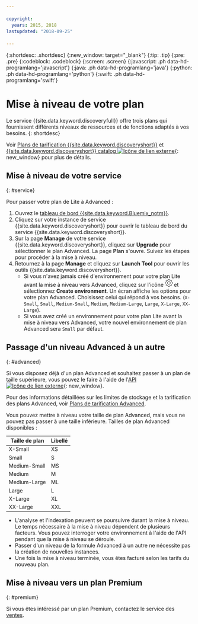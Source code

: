 ```yaml
---

copyright:
  years: 2015, 2018
lastupdated: "2018-09-25"

---
```


{:shortdesc: .shortdesc}
{:new_window: target="_blank"}
{:tip: .tip}
{:pre: .pre}
{:codeblock: .codeblock}
{:screen: .screen}
{:javascript: .ph data-hd-programlang='javascript'}
{:java: .ph data-hd-programlang='java'}
{:python: .ph data-hd-programlang='python'}
{:swift: .ph data-hd-programlang='swift'}

# Mise à niveau de votre plan

Le service {{site.data.keyword.discoveryfull}} offre trois plans qui fournissent différents niveaux de ressources et de fonctions adaptés à vos besoins.
{: shortdesc}

Voir [Plans de tarification {{site.data.keyword.discoveryshort}}](/docs/services/discovery/pricing-details.html) et [{{site.data.keyword.discoveryshort}} catalog ![Icône de lien externe](../../icons/launch-glyph.svg "Icône de lien externe")](https://console.ng.bluemix.net/catalog/services/discovery/){: new_window} pour plus de détails.

## Mise à niveau de votre service
{: #service} 

Pour passer votre plan de Lite à Advanced :

1. Ouvrez le [tableau de bord {{site.data.keyword.Bluemix_notm}}](https://console.{DomainName}/dashboard). 
1. Cliquez sur votre instance de service {{site.data.keyword.discoveryshort}} pour ouvrir le tableau de bord du service {{site.data.keyword.discoveryshort}}.
1. Sur la page **Manage** de votre service {{site.data.keyword.discoveryshort}}, cliquez sur **Upgrade** pour sélectionner le plan Advanced. La page **Plan** s'ouvre. Suivez les étapes pour procéder à la mise à niveau. 
1. Retournez à la page **Manage** et cliquez sur **Launch Tool** pour ouvrir les outils {{site.data.keyword.discoveryshort}}.
   - Si vous n'avez jamais créé d'environnement pour votre plan Lite avant la mise à niveau vers Advanced, cliquez sur l'icône ![Rouage](images/icon_settings.png) et sélectionnez **Create environment**. Un écran affiche les options pour votre plan Advanced. Choisissez celui qui répond à vos besoins. (`X-Small`, `Small`, `Medium-Small`, `Medium`, `Medium-Large`, `Large`, `X-Large`, `XX-Large`).
   - Si vous avez créé un environnement pour votre plan Lite avant la mise à niveau vers Advanced, votre nouvel environnement de plan Advanced sera `Small` par défaut. 

## Passage d'un niveau Advanced à un autre
{: #advanced} 

Si vous disposez déjà d'un plan Advanced et souhaitez passer à un plan de taille supérieure, vous pouvez le faire à l'aide de l'[API ![Icône de lien externe](../../icons/launch-glyph.svg "Icône de lien externe")](https://www.ibm.com/watson/developercloud/discovery/api/v1/curl.html?curl#update-environment){: new_window}. 

Pour des informations détaillées sur les limites de stockage et la tarification des plans Advanced, voir [Plans de tarification Advanced](/docs/services/discovery/pricing-details.html#advanced).

Vous pouvez mettre à niveau votre taille de plan Advanced, mais vous ne pouvez pas passer à une taille inférieure. Tailles de plan Advanced disponibles :  

Taille de plan | Libellé  
--------- | ------ 
X-Small | XS 
Small | S 
Medium-Small | MS 
Medium | M 
Medium-Large | ML 
Large | L
X-Large | XL 
XX-Large | XXL 

- L'analyse et l'indexation peuvent se poursuivre durant la mise à niveau. Le temps nécessaire à la mise à niveau dépendent de plusieurs facteurs. Vous pouvez interroger votre environnement à l'aide de l'API pendant que la mise à niveau se déroule.
- Passer d'un niveau de la formule Advanced à un autre ne nécessite pas la création de nouvelles instances.  
- Une fois la mise à niveau terminée, vous êtes facturé selon les tarifs du nouveau plan.

## Mise à niveau vers un plan Premium
{: #premium}

Si vous êtes intéressé par un plan Premium, contactez le service des [ventes](https://ibm.biz/contact-wdc-premium).  
